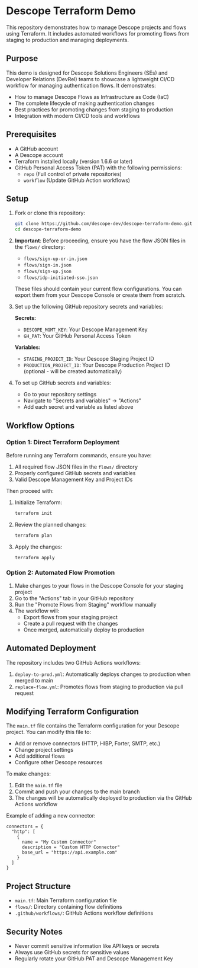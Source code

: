 # Descope Terraform Demo

This repository demonstrates how to manage Descope projects and flows using Terraform. It includes automated workflows for promoting flows from staging to production and managing deployments.

## Purpose

This demo is designed for Descope Solutions Engineers (SEs) and Developer Relations (DevRel) teams to showcase a lightweight CI/CD workflow for managing authentication flows. It demonstrates:

- How to manage Descope Flows as Infrastructure as Code (IaC)
- The complete lifecycle of making authentication changes
- Best practices for promoting changes from staging to production
- Integration with modern CI/CD tools and workflows

## Prerequisites

- A GitHub account
- A Descope account
- Terraform installed locally (version 1.6.6 or later)
- GitHub Personal Access Token (PAT) with the following permissions:
  - `repo` (Full control of private repositories)
  - `workflow` (Update GitHub Action workflows)

## Setup

1. Fork or clone this repository:

   ```bash
   git clone https://github.com/descope-dev/descope-terraform-demo.git
   cd descope-terraform-demo
   ```

2. **Important**: Before proceeding, ensure you have the flow JSON files in the `flows/` directory:

   - `flows/sign-up-or-in.json`
   - `flows/sign-in.json`
   - `flows/sign-up.json`
   - `flows/idp-initiated-sso.json`

   These files should contain your current flow configurations. You can export them from your Descope Console or create them from scratch.

3. Set up the following GitHub repository secrets and variables:

   **Secrets:**

   - `DESCOPE_MGMT_KEY`: Your Descope Management Key
   - `GH_PAT`: Your GitHub Personal Access Token

   **Variables:**

   - `STAGING_PROJECT_ID`: Your Descope Staging Project ID
   - `PRODUCTION_PROJECT_ID`: Your Descope Production Project ID (optional - will be created automatically)

4. To set up GitHub secrets and variables:
   - Go to your repository settings
   - Navigate to "Secrets and variables" → "Actions"
   - Add each secret and variable as listed above

## Workflow Options

### Option 1: Direct Terraform Deployment

Before running any Terraform commands, ensure you have:

1. All required flow JSON files in the `flows/` directory
2. Properly configured GitHub secrets and variables
3. Valid Descope Management Key and Project IDs

Then proceed with:

1. Initialize Terraform:

   ```bash
   terraform init
   ```

2. Review the planned changes:

   ```bash
   terraform plan
   ```

3. Apply the changes:
   ```bash
   terraform apply
   ```

### Option 2: Automated Flow Promotion

1. Make changes to your flows in the Descope Console for your staging project
2. Go to the "Actions" tab in your GitHub repository
3. Run the "Promote Flows from Staging" workflow manually
4. The workflow will:
   - Export flows from your staging project
   - Create a pull request with the changes
   - Once merged, automatically deploy to production

## Automated Deployment

The repository includes two GitHub Actions workflows:

1. `deploy-to-prod.yml`: Automatically deploys changes to production when merged to main
2. `replace-flow.yml`: Promotes flows from staging to production via pull request

## Modifying Terraform Configuration

The `main.tf` file contains the Terraform configuration for your Descope project. You can modify this file to:

- Add or remove connectors (HTTP, HIBP, Forter, SMTP, etc.)
- Change project settings
- Add additional flows
- Configure other Descope resources

To make changes:

1. Edit the `main.tf` file
2. Commit and push your changes to the main branch
3. The changes will be automatically deployed to production via the GitHub Actions workflow

Example of adding a new connector:

```hcl
connectors = {
  "http": [
    {
      name = "My Custom Connector"
      description = "Custom HTTP Connector"
      base_url = "https://api.example.com"
    }
  ]
}
```

## Project Structure

- `main.tf`: Main Terraform configuration file
- `flows/`: Directory containing flow definitions
- `.github/workflows/`: GitHub Actions workflow definitions

## Security Notes

- Never commit sensitive information like API keys or secrets
- Always use GitHub secrets for sensitive values
- Regularly rotate your GitHub PAT and Descope Management Key
